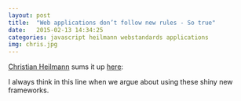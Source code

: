 ```yaml
---
layout: post
title:  "Web applications don’t follow new rules - So true"
date:   2015-02-13 14:34:25
categories: javascript heilmann webstandards applications
img: chris.jpg
---
```

[Christian Heilmann] sums it up [here]:

I always think in this line when we argue about using these shiny new frameworks.

[Christian Heilmann]:https://twitter.com/codepo8/
[here]:https://medium.com/@codepo8/the-web-application-myth-69c6b1506515
